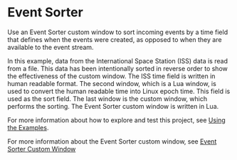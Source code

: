 # Event Sorter

Use an Event Sorter custom window to sort incoming events by a time field that defines when the events were created, as opposed to when they are available to the event stream.

In this example, data from the International Space Station (ISS) data is read from a file. This data has been intentionally sorted in reverse order to show the effectiveness of the custom window. The ISS time field is written in human readable format. The second window, which is a Lua window, is used to convert the human readable time into Linux epoch time. This field is used as the sort field. The last window is the custom window, which performs the sorting. The Event Sorter custom window is written in Lua.

For more information about how to explore and test this project, see [Using the Examples](https://github.com/sassoftware/esp-studio-examples#using-the-examples).

For more information about the Event Sorter custom window, see [Event Sorter Custom Window](https://github.com/sassoftware/esp-studio-custom-windows/tree/main/Lua%20Event%20Sorting)
